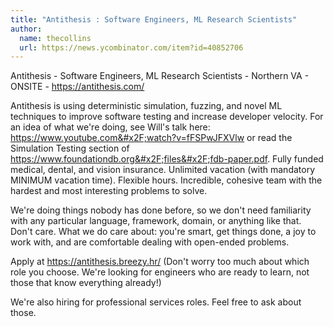 ```yaml
---
title: "Antithesis : Software Engineers, ML Research Scientists"
author:
  name: thecollins
  url: https://news.ycombinator.com/item?id=40852706
---
```

Antithesis - Software Engineers, ML Research Scientists - Northern VA - ONSITE - <a href="https:&#x2F;&#x2F;antithesis.com&#x2F;" rel="nofollow">https:&#x2F;&#x2F;antithesis.com&#x2F;</a>

Antithesis is using deterministic simulation, fuzzing, and novel ML techniques to improve software testing and increase developer velocity. For an idea of what we&#x27;re doing, see Will&#x27;s talk here: <a href="https:&#x2F;&#x2F;www.youtube.com&#x2F;watch?v=fFSPwJFXVlw" rel="nofollow">https:&#x2F;&#x2F;www.youtube.com&#x2F;watch?v=fFSPwJFXVlw</a> or read the Simulation Testing section of <a href="https:&#x2F;&#x2F;www.foundationdb.org&#x2F;files&#x2F;fdb-paper.pdf" rel="nofollow">https:&#x2F;&#x2F;www.foundationdb.org&#x2F;files&#x2F;fdb-paper.pdf</a>. Fully funded medical, dental, and vision insurance. Unlimited vacation (with mandatory MINIMUM vacation time). Flexible hours. Incredible, cohesive team with the hardest and most interesting problems to solve.

We&#x27;re doing things nobody has done before, so we don&#x27;t need familiarity with any particular language, framework, domain, or anything like that. Don&#x27;t care. What we do care about: you&#x27;re smart, get things done, a joy to work with, and are comfortable dealing with open-ended problems.

Apply at <a href="https:&#x2F;&#x2F;antithesis.breezy.hr&#x2F;" rel="nofollow">https:&#x2F;&#x2F;antithesis.breezy.hr&#x2F;</a> (Don&#x27;t worry too much about which role you choose. We&#x27;re looking for engineers who are ready to learn, not those that know everything already!)

We&#x27;re also hiring for professional services roles. Feel free to ask about those.
